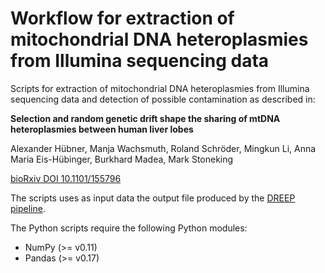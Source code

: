 # Workflow for extraction of mitochondrial DNA heteroplasmies from Illumina sequencing data

Scripts for extraction of mitochondrial DNA heteroplasmies from Illumina sequencing data and
detection of possible contamination as described in:

**Selection and random genetic drift shape the sharing of mtDNA heteroplasmies between human liver lobes**

Alexander Hübner, Manja Wachsmuth, Roland Schröder, Mingkun Li, Anna Maria
Eis-Hübinger, Burkhard Madea, Mark Stoneking

[bioRxiv DOI 10.1101/155796](https://doi.org/10.1101/155796)

The scripts uses as input data the output file produced by the [DREEP pipeline](http://dmcrop.sourceforge.net/index.html).

The Python scripts require the following Python modules:

* NumPy (>= v0.11)
* Pandas (>= v0.17)
